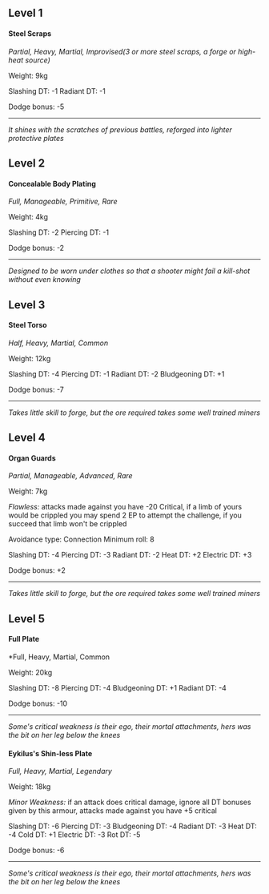 ## Level 1
#### Steel Scraps
*Partial, Heavy, Martial, Improvised(3 or more steel scraps, a forge or high-heat source)*

Weight: 9kg

Slashing DT: -1
Radiant DT: -1

Dodge bonus: -5

---
*It shines with the scratches of previous battles, reforged into lighter protective plates*

## Level 2
#### Concealable Body Plating
*Full, Manageable, Primitive, Rare*

Weight: 4kg

Slashing DT: -2
Piercing DT: -1

Dodge bonus: -2

---
*Designed to be worn under clothes so that a shooter might fail a kill-shot without even knowing*

## Level 3
#### Steel Torso
*Half, Heavy, Martial, Common*

Weight: 12kg

Slashing DT: -4
Piercing DT: -1
Radiant DT: -2
Bludgeoning DT: +1

Dodge bonus: -7

---
*Takes little skill to forge, but the ore required takes some well trained miners*

## Level 4
#### Organ Guards
*Partial, Manageable, Advanced, Rare*

Weight: 7kg

*Flawless:* attacks made against you have -20 Critical, if a limb of yours would be crippled you may spend 2 EP to attempt the challenge, if you succeed that limb won't be crippled

Avoidance type: Connection
Minimum roll: 8

Slashing DT: -4
Piercing DT: -3
Radiant DT: -2
Heat DT: +2
Electric DT: +3

Dodge bonus: +2

---
*Takes little skill to forge, but the ore required takes some well trained miners*

## Level 5
#### Full Plate
*Full, Heavy, Martial, Common

Weight: 20kg

Slashing DT: -8
Piercing DT: -4
Bludgeoning DT: +1
Radiant DT: -4

Dodge bonus: -10

---
*Some's critical weakness is their ego, their mortal attachments, hers was the bit on her leg below the knees*

#### Eykilus's Shin-less Plate
*Full, Heavy, Martial, Legendary*

Weight: 18kg

*Minor Weakness:* if an attack does critical damage, ignore all DT bonuses given by this armour, attacks made against you have +5 critical

Slashing DT: -6
Piercing DT: -3
Bludgeoning DT: -4
Radiant DT: -3
Heat DT: -4
Cold DT: +1
Electric DT: -3
Rot DT: -5

Dodge bonus: -6

---
*Some's critical weakness is their ego, their mortal attachments, hers was the bit on her leg below the knees*